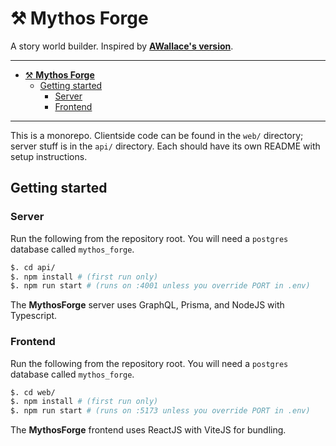 # ⚒ **Mythos Forge**

A story world builder. Inspired by [**AWallace's version**](https://github.com/vawallace/novel-manager).

---

- [⚒ **Mythos Forge**](#-mythos-forge)
  - [Getting started](#getting-started)
    - [Server](#server)
    - [Frontend](#frontend)

---

This is a monorepo. Clientside code can be found in the `web/` directory; server stuff is in the `api/` directory. Each should have its own README with setup instructions.

## Getting started

### Server
Run the following from the repository root. You will need a `postgres` database called `mythos_forge`. 
```bash
$. cd api/ 
$. npm install # (first run only)
$. npm run start # (runs on :4001 unless you override PORT in .env)
```
The **MythosForge** server uses GraphQL, Prisma, and NodeJS with Typescript. 

### Frontend
Run the following from the repository root. You will need a `postgres` database called `mythos_forge`. 
```bash
$. cd web/ 
$. npm install # (first run only)
$. npm run start # (runs on :5173 unless you override PORT in .env)
```
The **MythosForge** frontend uses ReactJS with ViteJS for bundling. 

